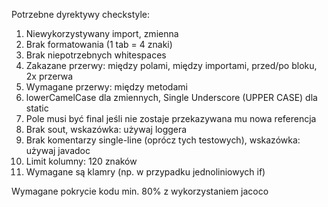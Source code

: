 Potrzebne dyrektywy checkstyle:
1) Niewykorzystywany import, zmienna
2) Brak formatowania (1 tab = 4 znaki)
3) Brak niepotrzebnych whitespaces
4) Zakazane przerwy: między polami, między importami, przed/po bloku, 2x przerwa
5) Wymagane przerwy: między metodami
6) lowerCamelCase dla zmiennych, Single Underscore (UPPER CASE) dla static
7) Pole musi być final jeśli nie zostaje przekazywana mu nowa referencja
8) Brak sout, wskazówka: używaj loggera
9) Brak komentarzy single-line (oprócz tych testowych), wskazówka: używaj javadoc
10) Limit kolumny: 120 znaków
11) Wymagane są klamry (np. w przypadku jednoliniowych if)

Wymagane pokrycie kodu min. 80% z wykorzystaniem jacoco
